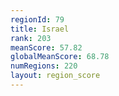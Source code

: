 ```yaml
---
regionId: 79
title: Israel
rank: 203
meanScore: 57.82
globalMeanScore: 68.78
numRegions: 220
layout: region_score
---
```

